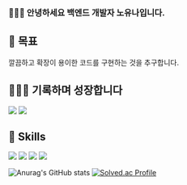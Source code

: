 ### 🙇🏻‍♀️ 안녕하세요 백엔드 개발자 노유나입니다.

## 👀 목표

깔끔하고 확장이 용이한 코드를 구현하는 것을 추구합니다.

## 👩🏼‍💻 기록하며 성장합니다

<p>
  <a href="https://bbangya16.tistory.com/" target="_blank"><img src="https://img.shields.io/badge/Tech_Blog-DD0B78?style=flat-square&logo=GitHub%20Sponsors&logoColor=white"/></a>
  <a href="https://www.linkedin.com/in/cowkite/" target="_blank"><img src="https://img.shields.io/badge/Notion-0A66C2?style=flat-square&logo=notion&logoColor=white"/></a>
</p>

## 💪 Skills

<p>
  <a target="_blank"><img src="https://img.shields.io/badge/Nest.JS-EA4335?style=flat-square&logo=nestJS&logoColor=white"/></a>
    <a target="_blank"><img src="https://img.shields.io/badge/javascript-F7DF1E?style=flat-square&logo=javascript&logoColor=white"/></a>
    <img src="https://img.shields.io/badge/TypeScript-3178C6?style=flat-square&logo=TypeScript&logoColor=white"/>
  <img src="https://img.shields.io/badge/Java-007396?style=flat-square&logo=Java&logoColor=white"/>

</p>

![Anurag's GitHub stats](https://github-readme-stats.vercel.app/api?username=vipwhy12&show_icons=true&theme=radical)
[![Solved.ac Profile](http://mazassumnida.wtf/api/v2/generate_badge?boj=vipwhy12)](https://solved.ac/vipwhy12/)
